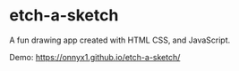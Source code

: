 # etch-a-sketch

A fun drawing app created with HTML CSS, and JavaScript.

Demo: https://onnyx1.github.io/etch-a-sketch/
